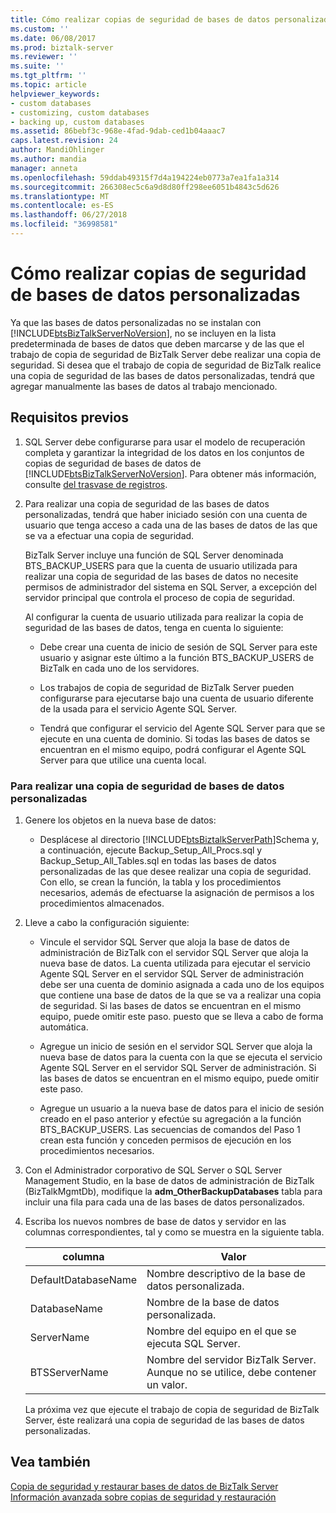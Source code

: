 ```yaml
---
title: Cómo realizar copias de seguridad de bases de datos personalizadas | Microsoft Docs
ms.custom: ''
ms.date: 06/08/2017
ms.prod: biztalk-server
ms.reviewer: ''
ms.suite: ''
ms.tgt_pltfrm: ''
ms.topic: article
helpviewer_keywords:
- custom databases
- customizing, custom databases
- backing up, custom databases
ms.assetid: 86bebf3c-968e-4fad-9dab-ced1b04aaac7
caps.latest.revision: 24
author: MandiOhlinger
ms.author: mandia
manager: anneta
ms.openlocfilehash: 59ddab49315f7d4a194224eb0773a7ea1fa1a314
ms.sourcegitcommit: 266308ec5c6a9d8d80ff298ee6051b4843c5d626
ms.translationtype: MT
ms.contentlocale: es-ES
ms.lasthandoff: 06/27/2018
ms.locfileid: "36998581"
---
```

# <a name="how-to-back-up-custom-databases"></a>Cómo realizar copias de seguridad de bases de datos personalizadas
Ya que las bases de datos personalizadas no se instalan con [!INCLUDE[btsBizTalkServerNoVersion](../includes/btsbiztalkservernoversion-md.md)], no se incluyen en la lista predeterminada de bases de datos que deben marcarse y de las que el trabajo de copia de seguridad de BizTalk Server debe realizar una copia de seguridad. Si desea que el trabajo de copia de seguridad de BizTalk realice una copia de seguridad de las bases de datos personalizadas, tendrá que agregar manualmente las bases de datos al trabajo mencionado.  
  
## <a name="prerequisites"></a>Requisitos previos  
  
1. SQL Server debe configurarse para usar el modelo de recuperación completa y garantizar la integridad de los datos en los conjuntos de copias de seguridad de bases de datos de [!INCLUDE[btsBizTalkServerNoVersion](../includes/btsbiztalkservernoversion-md.md)].  Para obtener más información, consulte [del trasvase de registros](../core/log-shipping.md).  
  
2. Para realizar una copia de seguridad de las bases de datos personalizadas, tendrá que haber iniciado sesión con una cuenta de usuario que tenga acceso a cada una de las bases de datos de las que se va a efectuar una copia de seguridad.  
  
    BizTalk Server incluye una función de SQL Server denominada BTS_BACKUP_USERS para que la cuenta de usuario utilizada para realizar una copia de seguridad de las bases de datos no necesite permisos de administrador del sistema en SQL Server, a excepción del servidor principal que controla el proceso de copia de seguridad.  
  
    Al configurar la cuenta de usuario utilizada para realizar la copia de seguridad de las bases de datos, tenga en cuenta lo siguiente:  
  
   -   Debe crear una cuenta de inicio de sesión de SQL Server para este usuario y asignar este último a la función BTS_BACKUP_USERS de BizTalk en cada uno de los servidores.  
  
   -   Los trabajos de copia de seguridad de BizTalk Server pueden configurarse para ejecutarse bajo una cuenta de usuario diferente de la usada para el servicio Agente SQL Server.  
  
   -   Tendrá que configurar el servicio del Agente SQL Server para que se ejecute en una cuenta de dominio. Si todas las bases de datos se encuentran en el mismo equipo, podrá configurar el Agente SQL Server para que utilice una cuenta local.  
  
### <a name="to-back-up-custom-databases"></a>Para realizar una copia de seguridad de bases de datos personalizadas  
  
1. Genere los objetos en la nueva base de datos:  
  
   - Desplácese al directorio [!INCLUDE[btsBiztalkServerPath](../includes/btsbiztalkserverpath-md.md)]Schema y, a continuación, ejecute Backup_Setup_All_Procs.sql y Backup_Setup_All_Tables.sql en todas las bases de datos personalizadas de las que desee realizar una copia de seguridad. Con ello, se crean la función, la tabla y los procedimientos necesarios, además de efectuarse la asignación de permisos a los procedimientos almacenados.  
  
2. Lleve a cabo la configuración siguiente:  
  
   -   Vincule el servidor SQL Server que aloja la base de datos de administración de BizTalk con el servidor SQL Server que aloja la nueva base de datos. La cuenta utilizada para ejecutar el servicio Agente SQL Server en el servidor SQL Server de administración debe ser una cuenta de dominio asignada a cada uno de los equipos que contiene una base de datos de la que se va a realizar una copia de seguridad. Si las bases de datos se encuentran en el mismo equipo, puede omitir este paso. puesto que se lleva a cabo de forma automática.  
  
   -   Agregue un inicio de sesión en el servidor SQL Server que aloja la nueva base de datos para la cuenta con la que se ejecuta el servicio Agente SQL Server en el servidor SQL Server de administración. Si las bases de datos se encuentran en el mismo equipo, puede omitir este paso.  
  
   -   Agregue un usuario a la nueva base de datos para el inicio de sesión creado en el paso anterior y efectúe su agregación a la función BTS_BACKUP_USERS. Las secuencias de comandos del Paso 1 crean esta función y conceden permisos de ejecución en los procedimientos necesarios.  
  
3. Con el Administrador corporativo de SQL Server o SQL Server Management Studio, en la base de datos de administración de BizTalk (BizTalkMgmtDb), modifique la **adm_OtherBackupDatabases** tabla para incluir una fila para cada una de las bases de datos personalizados.  
  
4. Escriba los nuevos nombres de base de datos y servidor en las columnas correspondientes, tal y como se muestra en la siguiente tabla.  
  
   |columna|Valor|  
   |------------|-----------|  
   |DefaultDatabaseName|Nombre descriptivo de la base de datos personalizada.|  
   |DatabaseName|Nombre de la base de datos personalizada.|  
   |ServerName|Nombre del equipo en el que se ejecuta SQL Server.|  
   |BTSServerName|Nombre del servidor BizTalk Server. Aunque no se utilice, debe contener un valor.|  
  
   La próxima vez que ejecute el trabajo de copia de seguridad de BizTalk Server, éste realizará una copia de seguridad de las bases de datos personalizadas.  
  
## <a name="see-also"></a>Vea también  
 [Copia de seguridad y restaurar bases de datos de BizTalk Server](../core/backing-up-and-restoring-biztalk-server-databases.md)   
 [Información avanzada sobre copias de seguridad y restauración](../core/advanced-information-about-backup-and-restore1.md)
